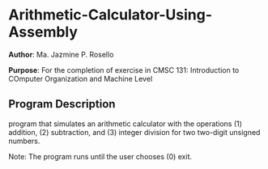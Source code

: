 # Arithmetic-Calculator-Using-Assembly

**Author**: Ma. Jazmine P. Rosello

**Purpose**: For the completion of exercise in CMSC 131: Introduction to COmputer Organization and Machine Level

## Program Description

program that simulates an arithmetic calculator with the operations (1) addition, (2)
subtraction, and (3) integer division for two two-digit unsigned numbers.

Note: The program runs
until the user chooses (0) exit.

